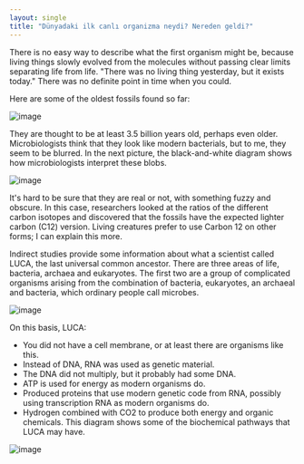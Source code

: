 ```yaml
---
layout: single
title: "Dünyadaki ilk canlı organizma neydi? Nereden geldi?"
---
```

There is no easy way to describe what the first organism might be, because living things slowly evolved from the molecules without passing clear limits separating life from life. "There was no living thing yesterday, but it exists today." There was no definite point in time when you could.

Here are some of the oldest fossils found so far:

![image](https://qph.ec.quoracdn.net/main-qimg-c60a946fc72cb3f923777c8048d4254c)

They are thought to be at least 3.5 billion years old, perhaps even older. Microbiologists think that they look like modern bacterials, but to me, they seem to be blurred. In the next picture, the black-and-white diagram shows how microbiologists interpret these blobs.

![image](https://qph.ec.quoracdn.net/main-qimg-e6bb4bff2df530ee2c55f1e4992e660b)

It's hard to be sure that they are real or not, with something fuzzy and obscure. In this case, researchers looked at the ratios of the different carbon isotopes and discovered that the fossils have the expected lighter carbon (C12) version. Living creatures prefer to use Carbon 12 on other forms; I can explain this more.

Indirect studies provide some information about what a scientist called LUCA, the last universal common ancestor. There are three areas of life, bacteria, archaea and eukaryotes. The first two are a group of complicated organisms arising from the combination of bacteria, eukaryotes, an archaeal and bacteria, which ordinary people call microbes.

![image](https://qph.ec.quoracdn.net/main-qimg-69352a0638a4bc607b8403642ba2981f)

On this basis, LUCA:

- You did not have a cell membrane, or at least there are organisms like this.
- Instead of DNA, RNA was used as genetic material.
- The DNA did not multiply, but it probably had some DNA.
- ATP is used for energy as modern organisms do.
- Produced proteins that use modern genetic code from RNA, possibly using transcription RNA as modern organisms do.
- Hydrogen combined with CO2 to produce both energy and organic chemicals. This diagram shows some of the biochemical pathways that LUCA may have.

![image](https://qph.ec.quoracdn.net/main-qimg-d767f1b0d7d3a2fd9f2e097d29bf4f66.webp)
